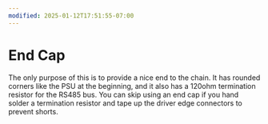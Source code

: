 ```yaml
---
modified: 2025-01-12T17:51:55-07:00
---
```


# End Cap

The only purpose of this is to provide a nice end to the chain. It has rounded corners like the PSU at the beginning, and it also has a 120ohm termination resistor for the RS485 bus. You can skip using an end cap if you hand solder a termination resistor and tape up the driver edge connectors to prevent shorts.